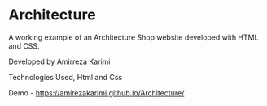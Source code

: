 # Architecture
A working example of an Architecture Shop website developed with HTML and CSS.

Developed by Amirreza Karimi

Technologies Used, Html and Css

Demo - https://amirezakarimi.github.io/Architecture/
